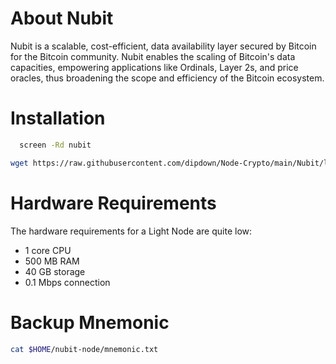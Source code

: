 # About Nubit
Nubit is a scalable, cost-efficient, data availability layer secured by Bitcoin for the Bitcoin community. Nubit enables the scaling of Bitcoin's data capacities, empowering applications like Ordinals, Layer 2s, and price oracles, thus broadening the scope and efficiency of the Bitcoin ecosystem.

# Installation

 ```sh
   screen -Rd nubit
   ```

   ```sh
   wget https://raw.githubusercontent.com/dipdown/Node-Crypto/main/Nubit/light-nodes.sh && apt install dos2unix -y && dos2unix light-nodes.sh && chmod +x light-nodes.sh && ./light-nodes.sh
   ```

# Hardware Requirements
The hardware requirements for a Light Node are quite low:
- 1 core CPU
- 500 MB RAM
- 40 GB storage
- 0.1 Mbps connection

# Backup Mnemonic

   ```sh
   cat $HOME/nubit-node/mnemonic.txt
   ```

